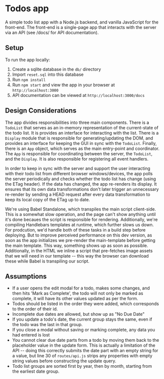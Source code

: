 # Todos app

A simple todo list app with a Node.js backend, and vanilla JavaScript for the
front-end. The front-end is a single-page app that interacts with the server
via an API (see /docs/ for API documentation).

## Setup

To run the app locally:

1. Create a sqlite database in the `db/` directory
1. Import `reset.sql` into this database
1. Run `npm install`
1. Run `npm start` and view the app in your browser at `http://localhost:3000`
1. API documentation can be viewed at `http://localhost:3000/docs`

## Design Considerations

The app divides responsibilities into three main components. There is a `TodoList`
that serves as an in-memory representation of the current-state of the todo list.
It is provides an interface for interacting with the list. There is a `Display`
module that is responsible for generating/updating the DOM, and provides an
interface for keeping the GUI in sync with the `TodoList`. Finally, there is an
`App` object, which serves as the main entry-point and coordinator. The `App` is
responsible for coordinating between the server, the `TodoList`, and the `Display`.
It is also responsible for registering all event handlers.

In order to keep in sync with the server and support the user interacting with
their todo list from different browser windows/devices, the app polls the server
periodically and checks whether the todo list has change (using the ETag header).
If the data has changed, the app re-renders its display. It ensures that its own
data transformations don't later trigger an unnecessary re-render by sending a 
HEAD request after every data transformation to keep its local copy of the ETag
up to date.

We're using Babel Standalone, which transpiles the main script client-side. This
is a somewhat slow operation, and the page can't show anything until it's done
becaues the script is responsible for rendering. Additionally, we're compiling
Handlebars templates at runtime, which further slows us down. For prodcution, we'd
handle both of these tasks in a build step before deploying. But to improve
perceived performance on this dev version, as soon as the app initializes we
pre-render the main-template before getting the main template. This way, something
shows up as soon as possible. Additionally, in the HTML we inline a script that
pre-fetches image assets that we will need in our template -- this way the 
browser can download these while Babel is transpiling our script.

## Assumptions

- If a user opens the edit modal for a todo, makes some changes, and then hits 
'Mark as Complete', the todo will not only be marked as complete, it will have its
other values updated as per the form.
- Todos should be listed in the order they were added, which corresponds to the order
of their id.
- Incomplete due dates are allowed, but show up as "No Due Date"
- If you update a todo's date, the current group stays the same, even if the
todo was the last in that group.
- If you close a modal without saving or marking complete, any data you had
entered is lost
- You cannot clear due date parts from a todo by moving them back to the placeholder
value in the update form. This is actually a limitation of the API -- doing this
correctly submits the date part with an empty string for a value, but line 30 of
`routes/api.js` strips any properties with empty string values before constructing
the update query.
- Todo list groups are sorted first by year, then by month, starting from the
earliest date group.
